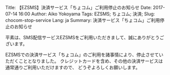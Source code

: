 Title: 【EZSMS】決済サービス「ちょコム」ご利用停止のお知らせ
Date: 2017-07-14 16:00
Author: Aiko Yokoyama
Tags: EZSMS; ちょコム; 決済;
Slug: chocom-stop-service
Lang: ja
Summary: 決済サービス「ちょコム」ご利用停止のお知らせ

平素は、SMS配信サービスEZSMSをご利用いただきまして、誠にありがとうございます。

EZSMSでの決済サービス「ちょコム」のご利用を諸事情により、停止させていただくこととなりました。
クレジットカードを含め、その他の決済サービスは通常通りご利用いただけますので、
どうぞよろしくお願いします。


